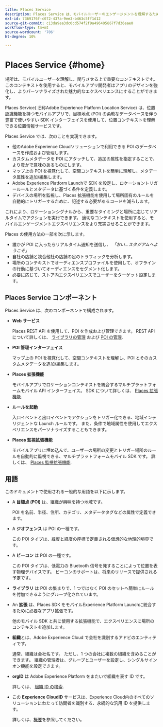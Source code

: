 ```yaml
---
title: Places Service
description: Places Service は、モバイルユーザーのエンゲージメントを理解するための重要なコンテキストです。 このコンテキストを使用すると、モバイルアプリ開発者はアプリのデザインを強化し、よりパーソナライズされた魅力的なエクスペリエンスにすることができます。
exl-id: 7369176f-c072-437a-9ee3-b463c5ff1d12
source-git-commit: c13da9ea3dc0cd574f2f9a496405867f7d36eae0
workflow-type: tm+mt
source-wordcount: '706'
ht-degree: 10%

---
```


# Places Service {#home}

場所は、モバイルユーザーを理解し、関与させる上で重要なコンテキストです。 このコンテキストを使用すると、モバイルアプリ開発者はアプリのデザインを強化し、よりパーソナライズされた魅力的なエクスペリエンスにすることができます。

Places Service( 旧称Adobe Experience Platform Location Service) は、位置認識機能を持つモバイルアプリで、目標地点 (POI) の柔軟なデータベースを伴う豊富で使いやすい SDK インターフェイスを使用して、位置コンテキストを理解できる位置情報サービスです。

Places Service では、次のことを実現できます。

* 他のAdobe Experience Cloudソリューションで利用できる POI のデータベースを作成および管理します。
* カスタムメタデータを POI にアタッチして、追加の属性を指定することで、より豊かで意味のあるものにします。
* マップ上の POI を視覚化して、空間コンテキストを簡単に理解し、メタデータ属性を追加/編集します。
* Adobe Experience Platform Launchで SDK を設定し、ロケーショントリガールールとメタデータに基づく条件を定義します。
* デバイスの場所を監視し、Places 拡張機能を使用して場所固有のルールを自動的にトリガーするために、記述する必要があるコードを減らします。

これにより、ロケーションシグナルから、重要なタイミングと場所に応じてリアルタイムでアクションを実行できます。 適切なコンテキストを使用すると、モバイルエンゲージメントエクスペリエンスをより充実させることができます。

Places の使用方法の一部を次に示します。

* 誰かが POI に入ったらリアルタイム通知を送信し、 *「おい…スタジアムへようこそ」*
* 自社の店舗と競合他社の店舗の足のトラフィックを分析します。
* 場所のコンテキストでオーディエンスプロファイルを使用して、オフラインの行動に基づいてオーディエンスをセグメント化します。
* 必要に応じて、ストア内エクスペリエンスでユーザーをターゲット設定します。

## Places Service コンポーネント

Places Service は、次のコンポーネントで構成されます。

* **Web サービス**

   Places REST API を使用して、POI を作成および管理できます。 REST API について詳しくは、 [ライブラリの管理](/help/web-service-api/api-usage/manage-libraries/manage-libraries.md) および [POI の管理](/help/web-service-api/api-usage/manage-pois/manage-pois.md).

* **POI 管理インターフェイス**

   マップ上の POI を視覚化して、空間コンテキストを理解し、POI とそのカスタムメタデータを追加/編集します。

* **Places 拡張機能**

   モバイルアプリでロケーションコンテキストを統合するマルチプラットフォームモバイル API インターフェイス。 SDK について詳しくは、 [Places 拡張機能](/help/places-ext-aep-sdks/places-extension/places-extension.md).

* **ルールを起動**

   入口イベントと出口イベントでアクションをトリガー化できる、地域インテリジェントな Launch ルールです。 また、条件で地域属性を使用してエクスペリエンスをパーソナライズすることもできます。

* **Places 監視拡張機能**

   モバイルアプリに埋め込んで、ユーザーの場所の変更とトリガー場所のルールを自動的に監視できる、マルチプラットフォームモバイル SDK です。 詳しくは、 [Places 監視拡張機能](/help/places-ext-aep-sdks/places-monitor-extension/places-monitor-extension.md).

## 用語

このドキュメントで使用される一般的な用語を以下に示します。

* A **目標点 (POI)** は、組織が興味を持つ地域です。

   POI を名前、半径、住所、カテゴリ、メタデータタグなどの属性で定義できます。

* A **ジオフェンス** は POI の一種です。

   この POI タイプは、緯度と経度の座標で定義される仮想的な地理的境界です。

* A **ビーコン** は POI の一種です。

   この POI タイプは、低電力の Bluetooth 信号を発することによって位置を表す物理デバイスです。 ビーコンのサポートは、将来のリリースで提供される予定です。

* **ライブラリ** は POI の集まりで、1 つではなく POI のセットへ簡単にルールを付加できるようにグループ化されています。

* An **拡張** は、Places SDK をモバイルExperience Platform Launchに統合するために必要なアプリ拡張です。

   他のモバイル SDK と共に使用する拡張機能で、エクスペリエンスに場所のコンテキストを追加します。

* **組織**&#x200B;とは、Adobe Experience Cloud で会社を識別するアドビのエンティティです。

   通常、組織は会社名です。 ただし、1 つの会社に複数の組織を含めることができます。 組織の管理者は、グループとユーザーを設定し、シングルサインオン機能を設定できます。

* **orgID** は Adobe Experience Platform をまたいで組織を表す ID です。

   詳しくは、 [組織 ID の検索](https://forums.adobe.com/thread/2339895).

* この **Experience CloudID** サービスは、Experience Cloud内のすべてのソリューションにわたって訪問者を識別する、永続的な汎用 ID を提供します。

   詳しくは、[概要](https://docs.adobe.com/content/help/ja-JP/id-service/using/intro/overview.html)を参照してください。

